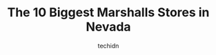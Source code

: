 ---
layout: ampstory
image: https://i0.wp.com/www.depkes.org/wp-content/uploads/2023/06/marshalls-0-in-nevada-1685968602.jpeg?resize=640,853
author: techidn
featured: false
description: Discover the impressive array of Marshalls options in Nevada, where you can find 10 of the largest Marshalls establishments in the area. From renowned classics to hidden gems, Nevada offers 
title: The 10 Biggest Marshalls Stores in Nevada
cover:
   title: The 10 Biggest Marshalls Stores in Nevada
   subtitle: Rickpate
   background: https://www.depkes.org/wp-content/uploads/2023/06/marshalls-0-in-nevada-1685968602.jpeg

pages: 
 - layout: thirds
   top: <h1>#1 Marshalls</h1>
   bottom: "<p>this marshalls is very poorly managed, only 2 registers open, one dealing with a customer issue, but many team members on the floor. Manager  ever came to assist the eit</p>"
   background: https://www.depkes.org/wp-content/uploads/2023/06/marshalls-1-in-nevada-1685968602.jpeg
   backgroundblur: true
 - layout: thirds
   top: <h1>#2 Marshalls</h1>
   bottom: "<p>9845 S Eastern Ave, Las Vegas, NV 89123, United States</p>"
   background: https://www.depkes.org/wp-content/uploads/2023/06/marshalls-2-in-nevada-1685968603.jpeg
   cta:
      link: https://www.depkes.org/blog/the-10-biggest-marshalls-stores-in-nevada/
      text: The 10 Biggest Marshalls Stores in Nevada
 - layout: thirds
   top: <h1>#3 Marshalls</h1>
   bottom: "<p>10950 W Charleston Blvd, Las Vegas, NV 89144, United States</p>"
   background: https://www.depkes.org/wp-content/uploads/2023/06/marshalls-3-in-nevada-1685968603.jpeg
   cta:
      link: https://www.depkes.org/blog/the-10-biggest-marshalls-stores-in-nevada/
      text: The 10 Biggest Marshalls Stores in Nevada
 - layout: thirds
   top: <h1>#4 Marshalls</h1>
   bottom: "<p>7155 Arroyo Crossing Pkwy, Las Vegas, NV 89118, United States</p>"
   background: https://images.unsplash.com/photo-1488554378835-f7acf46e6c98?ixlib=rb-4.0.3&ixid=MnwxMjA3fDB8MHxwaG90by1wYWdlfHx8fGVufDB8fHx8&auto=format&fit=crop&w=640&h=853&q=80
   cta:
      link: https://www.depkes.org/blog/the-10-biggest-marshalls-stores-in-nevada/
      text: The 10 Biggest Marshalls Stores in Nevada
 - layout: thirds
   top: <h1>#5 Marshalls</h1>
   bottom: "<p>290 W Lake Mead Pkwy, Henderson, NV 89015, United States</p>"
   background: https://images.unsplash.com/photo-1608501821300-4f99e58bba77?ixlib=rb-4.0.3&ixid=MnwxMjA3fDB8MHxwaG90by1wYWdlfHx8fGVufDB8fHx8&auto=format&fit=crop&w=640&h=853&q=80
   cta:
      link: https://www.depkes.org/blog/the-10-biggest-marshalls-stores-in-nevada/
      text: The 10 Biggest Marshalls Stores in Nevada
 - layout: thirds
   top: <h1>#6 Marshalls</h1>
   bottom: "<p>2174 N Rainbow Blvd, Las Vegas, NV 89108, United States</p>"
   background: https://images.unsplash.com/photo-1484589065579-248aad0d8b13?ixlib=rb-4.0.3&ixid=MnwxMjA3fDB8MHxwaG90by1wYWdlfHx8fGVufDB8fHx8&auto=format&fit=crop&w=640&h=853&q=80
   cta:
      link: https://www.depkes.org/blog/the-10-biggest-marshalls-stores-in-nevada/
      text: The 10 Biggest Marshalls Stores in Nevada
 - layout: thirds
   top: <h1>#7 Marshalls & HomeGoods</h1>
   bottom: "<p>135 Disc Dr, Sparks, NV 89436, United States</p>"
   background: https://images.unsplash.com/photo-1536745287225-21d689278fd1?ixlib=rb-4.0.3&ixid=MnwxMjA3fDB8MHxwaG90by1wYWdlfHx8fGVufDB8fHx8&auto=format&fit=crop&w=640&h=853&q=80
   cta:
      link: https://www.depkes.org/blog/the-10-biggest-marshalls-stores-in-nevada/
      text: The 10 Biggest Marshalls Stores in Nevada
 - layout: thirds
   middle: Continue reading...
   background: https://images.unsplash.com/photo-1546497974-b213c9efb599?ixlib=rb-4.0.3&ixid=MnwxMjA3fDB8MHxwaG90by1wYWdlfHx8fGVufDB8fHx8&auto=format&fit=crop&w=640&h=853&q=80
   cta:
      link: https://www.depkes.org/blog/the-10-biggest-marshalls-stores-in-nevada/
      text: The 10 Biggest Marshalls Stores in Nevada
      
---
